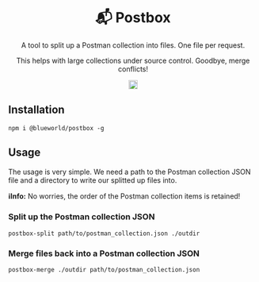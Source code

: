 <h1 align="center">📬 Postbox</h1>
<p align="center">A tool to split up a Postman collection into files. One file per request.</p>
<p align="center">This helps with large collections under source control.
Goodbye, merge conflicts!</p>
<p align="center">
	<a href="https://badge.fury.io/js/%40blueworld%2Fdictionarray">
		<img src="https://badge.fury.io/js/%40blueworld%2Fpostbox.svg" alt="npm version" height="18">
	</a>
</p>

## Installation

`npm i @blueworld/postbox -g`

## Usage

The usage is very simple. We need a path to the Postman collection JSON file and a directory to write our splitted up files into.

**ℹ️Info:** No worries, the order of the Postman collection items is retained!

### Split up the Postman collection JSON

`postbox-split path/to/postman_collection.json ./outdir`

### Merge files back into a Postman collection JSON

`postbox-merge ./outdir path/to/postman_collection.json`
